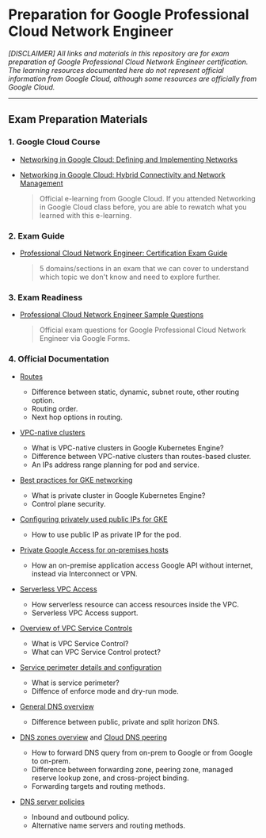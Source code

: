# Preparation for Google Professional Cloud Network Engineer
_[DISCLAIMER] All links and materials in this repository are for exam preparation of Google Professional Cloud Network Engineer certification. The learning resources documented here do not represent official information from Google Cloud, although some resources are officially from Google Cloud._

---
## Exam Preparation Materials
### 1. Google Cloud Course
- [Networking in Google Cloud: Defining and Implementing Networks](https://www.cloudskillsboost.google/course_templates/35?catalog_rank=%7B%22rank%22%3A4%2C%22num_filters%22%3A1%2C%22has_search%22%3Atrue%7D&search_id=20681003)
- [Networking in Google Cloud: Hybrid Connectivity and Network Management](https://www.cloudskillsboost.google/course_templates/36?catalog_rank=%7B%22rank%22%3A3%2C%22num_filters%22%3A1%2C%22has_search%22%3Atrue%7D&search_id=20680988)

    > Official e-learning from Google Cloud. If you attended Networking in Google Cloud class before, you are able to rewatch what you learned with this e-learning.

### 2. Exam Guide
- [Professional Cloud Network Engineer: Certification Exam Guide](https://cloud.google.com/certification/guides/cloud-network-engineer)

    > 5 domains/sections in an exam that we can cover to understand which topic we don't know and need to explore further.

### 3. Exam Readiness
- [Professional Cloud Network Engineer Sample Questions](https://docs.google.com/forms/d/e/1FAIpQLServ0tNGkr-dYAfmez_Gdk74dmVypZjzUKrkVFtFcArzhmPow/viewform)

    > Official exam questions for Google Professional Cloud Network Engineer via Google Forms.

### 4. Official Documentation

- [Routes](https://cloud.google.com/vpc/docs/routes)
  - Difference between static, dynamic, subnet route, other routing option.
  - Routing order.
  - Next hop options in routing.

- [VPC-native clusters](https://cloud.google.com/kubernetes-engine/docs/concepts/alias-ips)
  - What is VPC-native clusters in Google Kubernetes Engine?
  - Difference between VPC-native clusters than routes-based cluster.
  - An IPs address range planning for pod and service.
  
- [Best practices for GKE networking](https://cloud.google.com/kubernetes-engine/docs/best-practices/networking)
  - What is private cluster in Google Kubernetes Engine?
  - Control plane security.

- [Configuring privately used public IPs for GKE](https://cloud.google.com/architecture/configuring-privately-used-public-ips-for-GKE)
  - How to use public IP as private IP for the pod.

- [Private Google Access for on-premises hosts](https://cloud.google.com/vpc/docs/private-google-access-hybrid)
  - How an on-premise application access Google API without internet, instead via Interconnect or VPN.

- [Serverless VPC Access](https://cloud.google.com/vpc/docs/serverless-vpc-access)
  - How serverless resource can access resources inside the VPC.
  - Serverless VPC Access support.

- [Overview of VPC Service Controls](https://cloud.google.com/vpc-service-controls/docs/overview)
  - What is VPC Service Control?
  - What can VPC Service Control protect?

- [Service perimeter details and configuration](https://cloud.google.com/vpc-service-controls/docs/service-perimeters)
  - What is service perimeter?
  - Diffence of enforce mode and dry-run mode.

- [General DNS overview](https://cloud.google.com/dns/docs/dns-overview)
  - Difference between public, private and split horizon DNS.

- [DNS zones overview](https://cloud.google.com/dns/docs/zones/zones-overview) and [Cloud DNS peering](https://cloud.google.com/blog/products/networking/how-to-use-cloud-dns-peering-in-a-shared-vpc-environment)
  - How to forward DNS query from on-prem to Google or from Google to on-prem.
  - Difference between forwarding zone, peering zone, managed reserve lookup zone, and cross-project binding.
  - Forwarding targets and routing methods.

- [DNS server policies](https://cloud.google.com/dns/docs/server-policies-overview)
  - Inbound and outbound policy.
  - Alternative name servers and routing methods.
